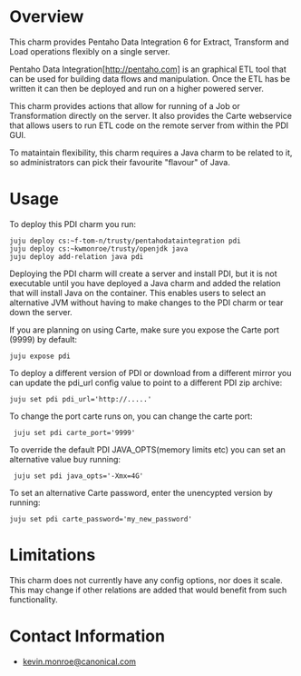 # Overview

This charm provides Pentaho Data Integration 6 for Extract, Transform
and Load operations flexibly on a single server.

Pentaho Data Integration[http://pentaho.com] is an graphical ETL tool
that can be used for building data flows and manipulation. Once the ETL
has be written it can then be deployed and run on a higher powered server.

This charm provides actions that allow for running of a Job or Transformation
directly on the server. It also provides the Carte webservice that allows
users to run ETL code on the remote server from within the PDI GUI.

To mataintain flexibility, this charm requires a Java charm to be 
related to it, so administrators can pick their favourite "flavour"
of Java.

# Usage

To deploy this PDI charm you run:

    juju deploy cs:~f-tom-n/trusty/pentahodataintegration pdi
    juju deploy cs:~kwmonroe/trusty/openjdk java
    juju deploy add-relation java pdi

Deploying the PDI charm will create a server and install PDI, but it is not
executable until you have deployed a Java charm and added the relation that
will install Java on the container. This enables users to select an
alternative JVM without having to make changes to the PDI charm or tear down
the server.

If you are planning on using Carte, make sure you expose the Carte port
(9999) by default:

    juju expose pdi

To deploy a different version of PDI or download from a different mirror you 
can update the pdi_url config value to point to a different PDI zip archive:
    
    juju set pdi pdi_url='http://.....' 

To change the port carte runs on, you can change the carte port:

     juju set pdi carte_port='9999'

To override the default PDI JAVA_OPTS(memory limits etc) you can set an
alternative value buy running:

     juju set pdi java_opts='-Xmx=4G'

To set an alternative Carte password, enter the unencypted version by 
running:

    juju set pdi carte_password='my_new_password'

# Limitations

This charm does not currently have any config options, nor does it scale.
This may change if other relations are added that would benefit from such
functionality.


# Contact Information

- <kevin.monroe@canonical.com>
